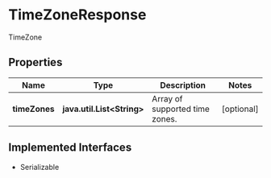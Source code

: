 

# TimeZoneResponse

TimeZone

## Properties

Name | Type | Description | Notes
------------ | ------------- | ------------- | -------------
**timeZones** | **java.util.List&lt;String&gt;** | Array of supported time zones. |  [optional]


## Implemented Interfaces

* Serializable


